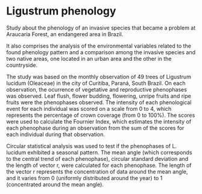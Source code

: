 # Ligustrum phenology
Study about the phenology of an invasive species that became a problem at Araucaria Forest, an endangered area in Brazil.

It also comprises the analysis of the environmental variables related to the found phenology pattern and a comparison among the invasive species and two native areas, one located in an urban area and the other in the countryside.   

The study was based on the monthly observation of 49 trees of Ligustrum lucidum (Oleaceae) in the city of Curitiba, Paraná, South Brazil. On each observation, the ocurrence of vegetative and reproductive phenophases was observed. Leaf flush, flower budding, flowering, unripe fruits and ripe fruits were the phenophases observed. The intensity of each phenological event for each individual was scored on a scale from 0 to 4, which represents the percentage of crown coverage (from 0 to 100%). The scores were used to calculate the Fournier Index, which estimates the intensity of each phenophase during an observation from the sum of the scores for each individual during that observation. 

Circular statistical analysis was used to test if the phenophases of L. lucidum exhibited a seasonal pattern. The mean angle (which corresponds to the central trend of each phenophase), circular standard deviation and the length of vector r, were calculated for each phenophase. The length of the vector r represents the concentration of data around the mean angle, and it varies from 0 (uniformly distributed around the year) to 1 (concentrated around the mean angle). 
